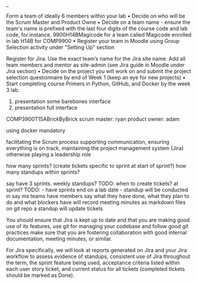 <!-- SPDX-License-Identifier: zlib-acknowledgement -->_
Form a team of ideally 6 members within your lab
• Decide on who will be the Scrum Master and Product Owne
• Decide on a team name - ensure the team's name is prefixed with
the last four digits of the course code and lab code, for instance,
9900H14BMagicode for a team called Magicode enrolled in lab
H14B for COMP9900
• Register your team in Moodle using Group Selection activity
under "Setting Up" section

Register for Jira. Use the exact team’s name for the Jira site name. Add all
team members and mentor as site-admin (see Jira guide in Moodle under
Jira section)
• Decide on the project you will work on and submit the project selection
questionnaire by end of Week 1 (keep an eye for new projects)
• Start completing course Primers in Python, GitHub, and Docker by the
week 3 lab.

1. presentation some barebones interface
2. presentation full interface

COMP3900T15ABrickByBrick
scrum master: ryan
product owner: adam

using docker mandatory

facilitating the Scrum process
supporting communication,
ensuring everything is on track, 
maintaining the project management system (Jira)
otherwise playing a leadership role

how many sprints? (create tickets specific to sprint at start of sprint?)
how many standups within sprints?

say have 3 sprints. weekly standups?
TODO: when to create tickets? at sprint?
TODO: - have sprints end on a lab date
      - standup will be conducted in say ms teams
        have members say what they have done, what they plan to do and what blockers have
        will record meeting minutes as markdown files on git repo
        a standup will update tickets

You should ensure that Jira is kept up to date and that you are making good use of its features,
use git for managing your codebase and follow good git practices
make sure that you are fostering collaboration with good internal
documentation, meeting minutes, or similar.

For Jira specifically, we will look at reports generated on Jira and your Jira workflow
to assess evidence of standups, consistent use of Jira throughout the term, the
sprint feature being used, acceptance criteria listed within each user story ticket,
and current status for all tickets (completed tickets should be marked as Done).
